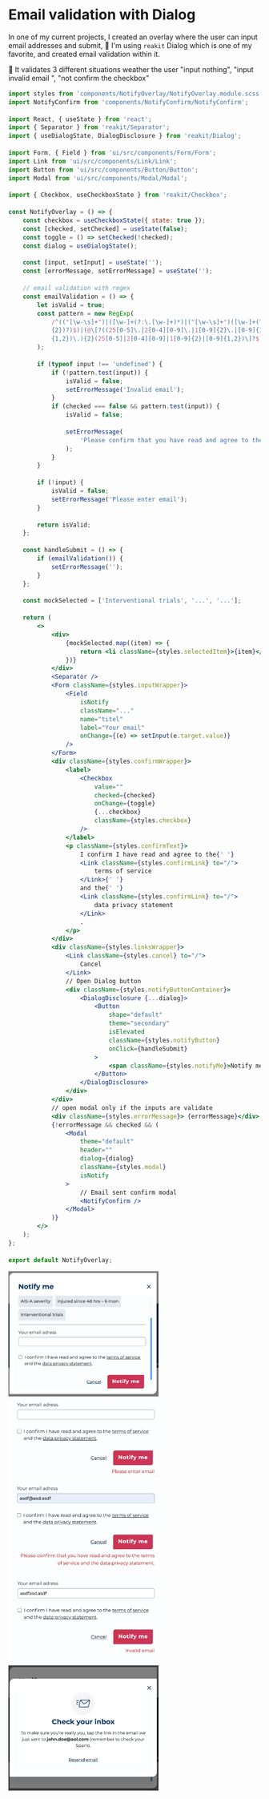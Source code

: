 # Email validation with Dialog

In one of my current projects, I created an overlay where the user can
input email addresses and submit, 🧊 I'm using `reakit` Dialog which is one
of my favorite, and created email validation within it.

💫 It validates 3 different situations weather the user "input nothing",
"input invalid email ", "not confirm the checkbox"

```jsx
import styles from 'components/NotifyOverlay/NotifyOverlay.module.scss';
import NotifyConfirm from 'components/NotifyConfirm/NotifyConfirm';

import React, { useState } from 'react';
import { Separator } from 'reakit/Separator';
import { useDialogState, DialogDisclosure } from 'reakit/Dialog';

import Form, { Field } from 'ui/src/components/Form/Form';
import Link from 'ui/src/components/Link/Link';
import Button from 'ui/src/components/Button/Button';
import Modal from 'ui/src/components/Modal/Modal';

import { Checkbox, useCheckboxState } from 'reakit/Checkbox';

const NotifyOverlay = () => {
	const checkbox = useCheckboxState({ state: true });
	const [checked, setChecked] = useState(false);
	const toggle = () => setChecked(!checked);
	const dialog = useDialogState();

	const [input, setInput] = useState('');
	const [errorMessage, setErrorMessage] = useState('');

	// email validation with regex
	const emailValidation = () => {
		let isValid = true;
		const pattern = new RegExp(
			/^(("[\w-\s]+")|([\w-]+(?:\.[\w-]+)*)|("[\w-\s]+")([\w-]+(?:\.[\w-]+)*))(@((?:[\w-]+\.)*\w[\w-]{0,66})\.([a-z]{2,6}(?:\.[a-z]
			{2})?)$)|(@\[?((25[0-5]\.|2[0-4][0-9]\.|1[0-9]{2}\.|[0-9]{1,2}\.))((25[0-5]|2[0-4][0-9]|1[0-9]{2}|[0-9]
			{1,2})\.){2}(25[0-5]|2[0-4][0-9]|1[0-9]{2}|[0-9]{1,2})\]?$)/i,
		);

		if (typeof input !== 'undefined') {
			if (!pattern.test(input)) {
				isValid = false;
				setErrorMessage('Invalid email');
			}
			if (checked === false && pattern.test(input)) {
				isValid = false;

				setErrorMessage(
					'Please confirm that you have read and agree to the terms of service and the data privacy statement.',
				);
			}
		}

		if (!input) {
			isValid = false;
			setErrorMessage('Please enter email');
		}

		return isValid;
	};

	const handleSubmit = () => {
		if (emailValidation()) {
			setErrorMessage('');
		}
	};

	const mockSelected = ['Interventional trials', '...', '...'];

	return (
		<>
			<div>
				{mockSelected.map((item) => {
					return <li className={styles.selectedItem}>{item}</li>;
				})}
			</div>
			<Separator />
			<Form className={styles.inputWrapper}>
				<Field
					isNotify
					className="..."
					name="titel"
					label="Your email"
					onChange={(e) => setInput(e.target.value)}
				/>
			</Form>
			<div className={styles.confirmWrapper}>
				<label>
					<Checkbox
						value=""
						checked={checked}
						onChange={toggle}
						{...checkbox}
						className={styles.checkbox}
					/>
				</label>
				<p className={styles.confirmText}>
					I confirm I have read and agree to the{' '}
					<Link className={styles.confirmLink} to="/">
						terms of service
					</Link>{' '}
					and the{' '}
					<Link className={styles.confirmLink} to="/">
						data privacy statement
					</Link>
					.
				</p>
			</div>
			<div className={styles.linksWrapper}>
				<Link className={styles.cancel} to="/">
					Cancel
				</Link>
				// Open Dialog button
				<div className={styles.notifyButtonContainer}>
					<DialogDisclosure {...dialog}>
						<Button
							shape="default"
							theme="secondary"
							isElevated
							className={styles.notifyButton}
							onClick={handleSubmit}
						>
							<span className={styles.notifyMe}>Notify me</span>
						</Button>
					</DialogDisclosure>
				</div>
			</div>
			// open modal only if the inputs are validate
			<div className={styles.errorMessage}> {errorMessage}</div>
			{!errorMessage && checked && (
				<Modal
					theme="default"
					header=""
					dialog={dialog}
					className={styles.modal}
					isNotify
				>
					// Email sent confirm modal
					<NotifyConfirm />
				</Modal>
			)}
		</>
	);
};

export default NotifyOverlay;
```

<img src='image/overlay1.png' width='300px' height='250px' alt='overlay' />
<img src='image/overlay2.png' width='300px' alt='overlay' />
<img src='image/overlay3.png' width='300px' alt='overlay' />
<img src='image/overlay4.png' width='300px' alt='overlay' />
<img src='image/overlay5.png' width='300px' alt='overlay' />
